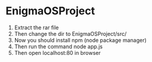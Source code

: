# EnigmaOSProject
1) Extract the rar file 
2) Then change the dir to EnigmaOSProject/src/
3) Now you should install npm (node package manager)
4) Then run the command node app.js
5) Then open localhost:80 in browser 
